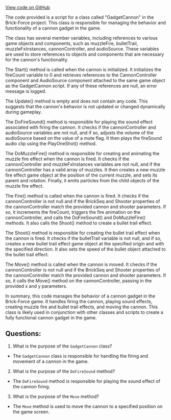 [View code on GitHub](https://github.com/TieHaxJan/Brick-Force/Assembly-CSharp\GadgetCannon.cs)

The code provided is a script for a class called "GadgetCannon" in the Brick-Force project. This class is responsible for managing the behavior and functionality of a cannon gadget in the game. 

The class has several member variables, including references to various game objects and components, such as muzzleFire, bulletTrail, muzzleFxInstances, cannonController, and audioSource. These variables are used to store references to objects and components that are necessary for the cannon's functionality.

The Start() method is called when the cannon is initialized. It initializes the fireCount variable to 0 and retrieves references to the CannonController component and AudioSource component attached to the same game object as the GadgetCannon script. If any of these references are null, an error message is logged.

The Update() method is empty and does not contain any code. This suggests that the cannon's behavior is not updated or changed dynamically during gameplay.

The DoFireSound() method is responsible for playing the sound effect associated with firing the cannon. It checks if the cannonController and audioSource variables are not null, and if so, adjusts the volume of the audioSource based on the value of a mute flag. It then plays the fireSound audio clip using the PlayOneShot() method.

The DoMuzzleFire() method is responsible for creating and animating the muzzle fire effect when the cannon is fired. It checks if the cannonController and muzzleFxInstances variables are not null, and if the cannonController has a valid array of muzzles. It then creates a new muzzle fire effect game object at the position of the current muzzle, and sets its parent and rotation. Finally, it emits particles from the child objects of the muzzle fire effect.

The Fire() method is called when the cannon is fired. It checks if the cannonController is not null and if the BrickSeq and Shooter properties of the cannonController match the provided cannon and shooter parameters. If so, it increments the fireCount, triggers the fire animation on the cannonController, and calls the DoFireSound() and DoMuzzleFire() methods. It also calls the Shoot() method to create a bullet trail effect.

The Shoot() method is responsible for creating the bullet trail effect when the cannon is fired. It checks if the bulletTrail variable is not null, and if so, creates a new bullet trail effect game object at the specified origin and with the specified direction. It also sets the speed of the bullet object attached to the bullet trail effect.

The Move() method is called when the cannon is moved. It checks if the cannonController is not null and if the BrickSeq and Shooter properties of the cannonController match the provided cannon and shooter parameters. If so, it calls the Move() method on the cannonController, passing in the provided x and y parameters.

In summary, this code manages the behavior of a cannon gadget in the Brick-Force game. It handles firing the cannon, playing sound effects, creating muzzle fire and bullet trail effects, and moving the cannon. This class is likely used in conjunction with other classes and scripts to create a fully functional cannon gadget in the game.
## Questions: 
 1. What is the purpose of the `GadgetCannon` class?
- The `GadgetCannon` class is responsible for handling the firing and movement of a cannon in the game.

2. What is the purpose of the `DoFireSound` method?
- The `DoFireSound` method is responsible for playing the sound effect of the cannon firing.

3. What is the purpose of the `Move` method?
- The `Move` method is used to move the cannon to a specified position on the game screen.